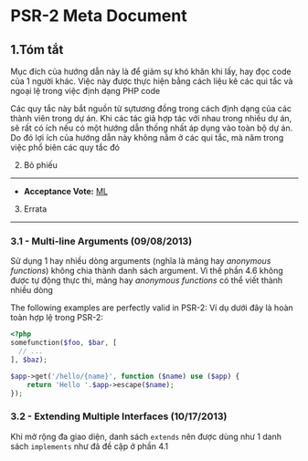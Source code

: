 PSR-2 Meta Document
===================

1.Tóm tắt
----------


Mục đích của hướng dẫn này là để giảm sự khó khăn khi lấy, hay đọc code của 1 người khác.
Việc này được thực hiện bằng cách liệu kê các qui tắc và ngoại lệ trong việc định dạng PHP code


Các quy tắc này bắt nguồn từ sựtương đồng trong cách định dạng của các thành viên trong dự án.
Khi các tác giả hợp tác với nhau trong nhiều dự án, sẽ rất có ích nếu có một hướng dẫn thống nhất áp dụng vào toàn bộ dự án. Do đó lợi ích của hướng dẫn này không nằm ở các qui tắc, mà năm trong việc phổ biên các quy tắc đó


2.  Bỏ phiếu
--------

- **Acceptance Vote:** [ML](https://groups.google.com/d/msg/php-fig/c-QVvnZdMQ0/TdDMdzKFpdIJ)


3. Errata
---------

### 3.1 - Multi-line Arguments (09/08/2013)


Sử dụng 1 hay nhiều dòng arguments (nghĩa là mảng hay *anonymous functions*) không chia thành danh sách argument.
Vì thế phần 4.6 không được tự động thực thi, mảng hay *anonymous functions* có thể viết thành nhiều dòng

The following examples are perfectly valid in PSR-2:
Ví dụ dưới đây là hoàn toàn hợp lệ trong PSR-2:

```php
<?php
somefunction($foo, $bar, [
  // ...
], $baz);

$app->get('/hello/{name}', function ($name) use ($app) { 
    return 'Hello '.$app->escape($name); 
});
```

### 3.2 - Extending Multiple Interfaces (10/17/2013)


Khi mở rộng đa giao diện, danh sách `extends` nên được dùng như 1 danh sách `implements` như đã đề cập ở phần 4.1


